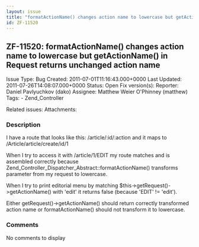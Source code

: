 ```yaml
---
layout: issue
title: "formatActionName() changes action name to lowercase but getActionName() in Request returns unchanged action name"
id: ZF-11520
---
```


ZF-11520: formatActionName() changes action name to lowercase but getActionName() in Request returns unchanged action name
--------------------------------------------------------------------------------------------------------------------------

 Issue Type: Bug Created: 2011-07-01T11:16:43.000+0000 Last Updated: 2011-07-26T14:08:07.000+0000 Status: Open Fix version(s): 
 Reporter:  Daniel Pavlyuchkov (dako)  Assignee:  Matthew Weier O'Phinney (matthew)  Tags: - Zend\_Controller
 
 Related issues: 
 Attachments: 
### Description

I have a route that looks like this: /article/:id/:action and it maps to /Article/article/create/id/1

When I try to access it with /article/1/EDIT my route matches and is assembled correctly because Zend\_Controller\_Dispatcher\_Abstract::formatActionName() transforms parameter from my request to lowercase.

When I try to print editorial menu by matching $this->getRequest()->getActionName() with 'edit' it returns false (because 'EDIT' != 'edit').

Either getRequest()->getActionName() should return correctly transformed action name or formatActionName() should not transform it to lowercase.

 

 

### Comments

No comments to display